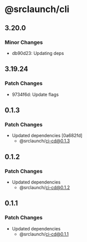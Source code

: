 # @srclaunch/cli

## 3.20.0

### Minor Changes

- db90d23: Updating deps

## 3.19.24

### Patch Changes

- 9734f6d: Update flags

## 0.1.3

### Patch Changes

- Updated dependencies [0a682fd]
  - @srclaunch/ci-cd@0.1.3

## 0.1.2

### Patch Changes

- Updated dependencies
  - @srclaunch/ci-cd@0.1.2

## 0.1.1

### Patch Changes

- Updated dependencies
  - @srclaunch/ci-cd@0.1.1
